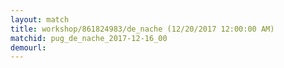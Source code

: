 ```yaml
---
layout: match
title: workshop/861824983/de_nache (12/20/2017 12:00:00 AM)
matchid: pug_de_nache_2017-12-16_00
demourl: 
---
```

